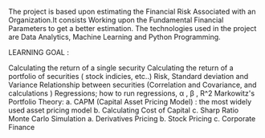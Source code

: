 The project is based upon estimating the Financial Risk Associated with an Organization.It consists Working upon the Fundamental Financial Parameters to get a better estimation. The technologies used in the project are Data Analytics, Machine Learning and Python Programming.

LEARNING GOAL :

Calculating the return of a single security
Calculating the return of a portfolio of securities ( stock indicies, etc..)
Risk, Standard deviation and Variance
Relationship between securities (Correlation and Covariance, and calculations )
Regressions; how to run regressions, α , β , R^2
Markowitz's Portfolio Theory: a. CAPM (Capital Asset Pricing Model) : the most widely used asset pricing model b. Calculating Cost of Capital c. Sharp Ratio
Monte Carlo Simulation a. Derivatives Pricing b. Stock Pricing c. Corporate Finance
